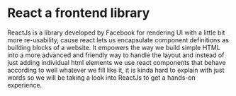 # React a frontend library

ReactJs is a library developed by Facebook for rendering UI with a little bit more re-usability, cause react lets us encapsulate component definitions as building blocks of a website. It empowers the way we build simple HTML into a more advanced and friendly way to handle the layout and instead of just adding individual html elements we use react components that behave according to well whatever we fill like it, it is kinda hard to explain with just words so we will be taking a look into ReactJs to get a hands-on experience.
